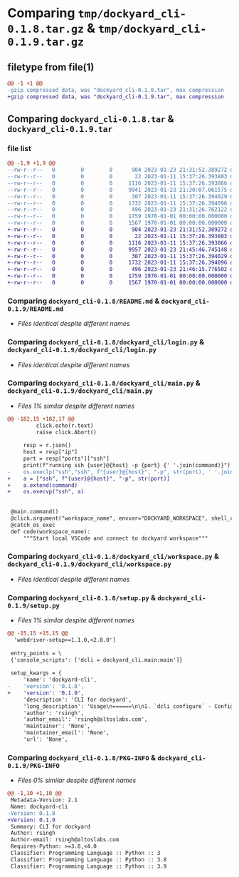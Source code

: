 # Comparing `tmp/dockyard_cli-0.1.8.tar.gz` & `tmp/dockyard_cli-0.1.9.tar.gz`

## filetype from file(1)

```diff
@@ -1 +1 @@
-gzip compressed data, was "dockyard_cli-0.1.8.tar", max compression
+gzip compressed data, was "dockyard_cli-0.1.9.tar", max compression
```

## Comparing `dockyard_cli-0.1.8.tar` & `dockyard_cli-0.1.9.tar`

### file list

```diff
@@ -1,9 +1,9 @@
--rw-r--r--   0        0        0      904 2023-01-23 21:31:52.389272 dockyard_cli-0.1.8/README.md
--rw-r--r--   0        0        0       22 2023-01-11 15:37:26.393803 dockyard_cli-0.1.8/dockyard_cli/__init__.py
--rw-r--r--   0        0        0     1116 2023-01-11 15:37:26.393866 dockyard_cli-0.1.8/dockyard_cli/login.py
--rw-r--r--   0        0        0     9941 2023-01-23 21:30:07.061575 dockyard_cli-0.1.8/dockyard_cli/main.py
--rw-r--r--   0        0        0      307 2023-01-11 15:37:26.394029 dockyard_cli-0.1.8/dockyard_cli/utils.py
--rw-r--r--   0        0        0     1732 2023-01-11 15:37:26.394096 dockyard_cli-0.1.8/dockyard_cli/workspace.py
--rw-r--r--   0        0        0      496 2023-01-23 21:31:26.762122 dockyard_cli-0.1.8/pyproject.toml
--rw-r--r--   0        0        0     1759 1970-01-01 00:00:00.000000 dockyard_cli-0.1.8/setup.py
--rw-r--r--   0        0        0     1567 1970-01-01 00:00:00.000000 dockyard_cli-0.1.8/PKG-INFO
+-rw-r--r--   0        0        0      904 2023-01-23 21:31:52.389272 dockyard_cli-0.1.9/README.md
+-rw-r--r--   0        0        0       22 2023-01-11 15:37:26.393803 dockyard_cli-0.1.9/dockyard_cli/__init__.py
+-rw-r--r--   0        0        0     1116 2023-01-11 15:37:26.393866 dockyard_cli-0.1.9/dockyard_cli/login.py
+-rw-r--r--   0        0        0     9957 2023-01-23 21:45:46.745148 dockyard_cli-0.1.9/dockyard_cli/main.py
+-rw-r--r--   0        0        0      307 2023-01-11 15:37:26.394029 dockyard_cli-0.1.9/dockyard_cli/utils.py
+-rw-r--r--   0        0        0     1732 2023-01-11 15:37:26.394096 dockyard_cli-0.1.9/dockyard_cli/workspace.py
+-rw-r--r--   0        0        0      496 2023-01-23 21:46:15.776502 dockyard_cli-0.1.9/pyproject.toml
+-rw-r--r--   0        0        0     1759 1970-01-01 00:00:00.000000 dockyard_cli-0.1.9/setup.py
+-rw-r--r--   0        0        0     1567 1970-01-01 00:00:00.000000 dockyard_cli-0.1.9/PKG-INFO
```

### Comparing `dockyard_cli-0.1.8/README.md` & `dockyard_cli-0.1.9/README.md`

 * *Files identical despite different names*

### Comparing `dockyard_cli-0.1.8/dockyard_cli/login.py` & `dockyard_cli-0.1.9/dockyard_cli/login.py`

 * *Files identical despite different names*

### Comparing `dockyard_cli-0.1.8/dockyard_cli/main.py` & `dockyard_cli-0.1.9/dockyard_cli/main.py`

 * *Files 1% similar despite different names*

```diff
@@ -182,15 +182,17 @@
         click.echo(r.text)
         raise click.Abort()
 
     resp = r.json()
     host = resp["ip"]
     port = resp["ports"]["ssh"]
     print(f"running ssh {user}@{host} -p {port} {' '.join(command)}")
-    os.execlp("ssh","ssh", f"{user}@{host}", "-p", str(port), ' '.join(command))
+    a = ["ssh", f"{user}@{host}", "-p", str(port)]
+    a.extend(command)
+    os.execvp("ssh", a)
 
 
 @main.command()
 @click.argument("workspace_name", envvar="DOCKYARD_WORKSPACE", shell_complete=get_workspaces)
 @catch_os_exec
 def code(workspace_name):
     """Start local VSCode and connect to dockyard workspace"""
```

### Comparing `dockyard_cli-0.1.8/dockyard_cli/workspace.py` & `dockyard_cli-0.1.9/dockyard_cli/workspace.py`

 * *Files identical despite different names*

### Comparing `dockyard_cli-0.1.8/setup.py` & `dockyard_cli-0.1.9/setup.py`

 * *Files 1% similar despite different names*

```diff
@@ -15,15 +15,15 @@
  'webdriver-setup>=1.1.0,<2.0.0']
 
 entry_points = \
 {'console_scripts': ['dcli = dockyard_cli.main:main']}
 
 setup_kwargs = {
     'name': 'dockyard-cli',
-    'version': '0.1.8',
+    'version': '0.1.9',
     'description': 'CLI for dockyard',
     'long_description': 'Usage\n======\n\n1. `dcli configure` - Configure dockyard CLI \n2. `dcli login` - Login to dockyard  \n3. `dcli list` - List dockyard workspaces\n4. `dcli activate` - Set active workspace. Subsequent commands use this workspace if no workspace name is specified.\n5. `dcli ssh [workspace name] [command]` - SSH to dockyard workspace\n6. `dcli scp <source> <target>` - Transfer files/directories to/from workspace.\n\n    a) source/target could be a local path (including .)\n\n    b) source/target could be a remote relative path inside workspace directory `<workspace_name>:<path>`\n\n    c) source/target could be a remote full path inside workspace `<workspace_name>:/<path>` or `<workspace_name>:~/<path>`\n\n7. `dcli code` - Start local VSCode and connect to dockyard workspace\n\n8. `dcli vnc` -  VNC connection to dockyard workspace\n\n9. `dcli start` - Start given workspace\n\n10. `dcli stop` - Stop given workspace\n\n',
     'author': 'rsingh',
     'author_email': 'rsingh@altoslabs.com',
     'maintainer': 'None',
     'maintainer_email': 'None',
     'url': 'None',
```

### Comparing `dockyard_cli-0.1.8/PKG-INFO` & `dockyard_cli-0.1.9/PKG-INFO`

 * *Files 0% similar despite different names*

```diff
@@ -1,10 +1,10 @@
 Metadata-Version: 2.1
 Name: dockyard-cli
-Version: 0.1.8
+Version: 0.1.9
 Summary: CLI for dockyard
 Author: rsingh
 Author-email: rsingh@altoslabs.com
 Requires-Python: >=3.8,<4.0
 Classifier: Programming Language :: Python :: 3
 Classifier: Programming Language :: Python :: 3.8
 Classifier: Programming Language :: Python :: 3.9
```

